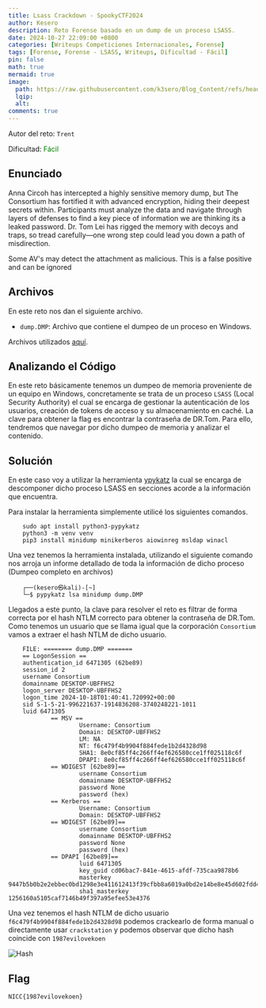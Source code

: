 ```yaml
---
title: Lsass Crackdown - SpookyCTF2024
author: Kesero
description: Reto Forense basado en un dump de un proceso LSASS.
date: 2024-10-27 22:09:00 +0800
categories: [Writeups Competiciones Internacionales, Forense]
tags: [Forense, Forense - LSASS, Writeups, Dificultad - Fácil]
pin: false
math: true
mermaid: true
image:
  path: https://raw.githubusercontent.com/k3sero/Blog_Content/refs/heads/main/Competiciones_Internacionales_Writeups/2024/Forensics/Spookyctf2024/Lsass_Crackdown/Lsass_Crackdown.png
  lqip: 
  alt: 
comments: true
---
```


Autor del reto: `Trent`

Dificultad: <font color=green>Fácil</font>

## Enunciado

Anna Circoh has intercepted a highly sensitive memory dump, but The Consortium has fortified it with advanced encryption, hiding their deepest secrets within. Participants must analyze the data and navigate through layers of defenses to find a key piece of information we are thinking its a leaked password. Dr. Tom Lei has rigged the memory with decoys and traps, so tread carefully—one wrong step could lead you down a path of misdirection.

Some AV's may detect the attachment as malicious. This is a false positive and can be ignored


## Archivos

En este reto nos dan el siguiente archivo.

- `dump.DMP`: Archivo que contiene el dumpeo de un proceso en Windows.

Archivos utilizados [aquí](https://github.com/k3sero/Blog_Content/tree/main/Competiciones_Internacionales_Writeups/2024/Forensics/Spookyctf2024/Lsass_Crackdown).


## Analizando el Código

En este reto básicamente tenemos un dumpeo de memoria proveniente de un equipo en Windows, concretamente se trata de un proceso `LSASS` (Local Security Authority) el cual se encarga de gestionar la autenticación de los usuarios, creación de tokens de acceso y su almacenamiento en caché. La clave para obtener la flag es encontrar la contraseña de DR.Tom. Para ello, tendremos que navegar por dicho dumpeo de memoria y analizar el contenido.

## Solución

En este caso voy a utilizar la herramienta [ypykatz](https://github.com/skelsec/pypykatz) la cual se encarga de descomponer dicho proceso LSASS en secciones acorde a la información que encuentra.

Para instalar la herramienta simplemente utilicé los siguientes comandos.

        sudo apt install python3-pypykatz
        python3 -m venv venv  
        pip3 install minidump minikerberos aiowinreg msldap winacl

Una vez tenemos la herramienta instalada, utilizando el siguiente comando nos arroja un informe detallado de toda la información de dicho proceso (Dumpeo completo en archivos)

        ┌──(kesero㉿kali)-[~]
        └─$ pypykatz lsa minidump dump.DMP

Llegados a este punto, la clave para resolver el reto es filtrar de forma correcta por el hash NTLM correcto para obtener la contraseña de DR.Tom. Como tenemos un usuario que se llama igual que la corporación `Consortium` vamos a extraer el hash NTLM de dicho usuario.

        FILE: ======== dump.DMP =======
        == LogonSession ==
        authentication_id 6471305 (62be89)
        session_id 2
        username Consortium
        domainname DESKTOP-UBFFHS2
        logon_server DESKTOP-UBFFHS2
        logon_time 2024-10-18T01:40:41.720992+00:00
        sid S-1-5-21-996221637-1914836208-3740248221-1011
        luid 6471305
                == MSV ==
                        Username: Consortium
                        Domain: DESKTOP-UBFFHS2
                        LM: NA
                        NT: f6c479f4b9904f884fede1b2d4328d98
                        SHA1: 8e0cf85ff4c266ff4ef626580cce1ff025118c6f
                        DPAPI: 8e0cf85ff4c266ff4ef626580cce1ff025118c6f
                == WDIGEST [62be89]==
                        username Consortium
                        domainname DESKTOP-UBFFHS2
                        password None
                        password (hex)
                == Kerberos ==
                        Username: Consortium
                        Domain: DESKTOP-UBFFHS2
                == WDIGEST [62be89]==
                        username Consortium
                        domainname DESKTOP-UBFFHS2
                        password None
                        password (hex)
                == DPAPI [62be89]==
                        luid 6471305
                        key_guid cd06bac7-841e-4615-afdf-735caa9878b6
                        masterkey 9447b5b0b2e2ebbec0bd1298e3e411612413f39cfbb8a6019a0bd2e14be8e45d602fdd4f96d22f977161988f0d4b6090bf992bea9abb4dc64873bfedff8ed10f
                        sha1_masterkey 1256160a5105caf7146b49f397a95efee53e4376

Una vez tenemos el hash NTLM de dicho usuario `f6c479f4b9904f884fede1b2d4328d98` podemos crackearlo de forma manual o directamente usar `crackstation` y podemos observar que dicho hash coincide con `1987evilovekoen`

![Hash](https://github.com/k3sero/Blog_Content/blob/main/Competiciones_Internacionales_Writeups/2024/Forensics/Spookyctf2024/Lsass_Crackdown/hash.png?raw=true)

## Flag

`NICC{1987evilovekoen}`